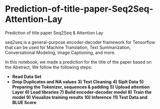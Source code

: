 # Prediction-of-title-paper-Seq2Seq-Attention-Lay
Prediction of title paper Seq2Seq &amp; Attention Lay

seq2seq is a general-purpose encoder-decoder framework for Tensorflow that can be used for Machine Translation, Text Summarization, Conversational Modeling, Image Captioning, and more.

In this notebook, we made a prediction for the title of the paper based on the Abstract, We follow the following steps:

* **Read Data Set**
* **Drop Duplicates and NA values**
**3) Text Cleaning**
**4) Siplt Data**
**5) Preparing the Tokenizer, sequences & padding**
**5) Upload attention Layer**
**6) Load libraries**
**7) Build encoder-decoder model**
**8) Train the model**
**9) Visualize training results**
**10) Inference**
**11) Test Data and BLUE Score**
